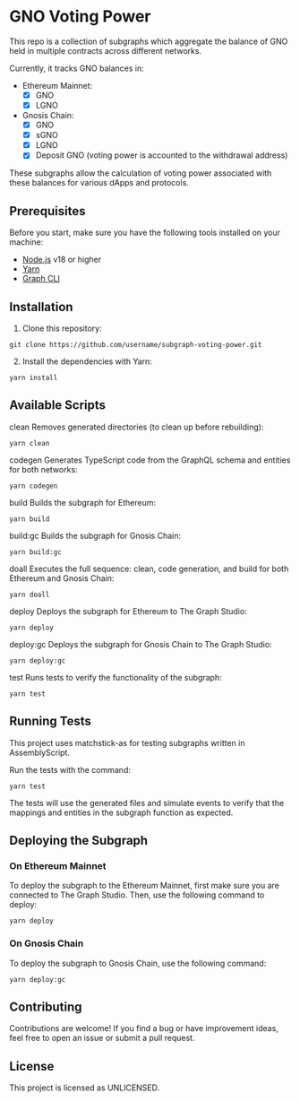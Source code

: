 # GNO Voting Power

This repo is a collection of subgraphs which aggregate the balance of GNO held in multiple contracts across different networks.

Currently, it tracks GNO balances in:

- Ethereum Mainnet:
  - [x] GNO
  - [x] LGNO
- Gnosis Chain:
  - [x] GNO
  - [x] sGNO
  - [x] LGNO
  - [x] Deposit GNO (voting power is accounted to the withdrawal address)

These subgraphs allow the calculation of voting power associated with these balances for various dApps and protocols.

## Prerequisites
Before you start, make sure you have the following tools installed on your machine:

- [Node.js](https://nodejs.org/) v18 or higher
- [Yarn](https://yarnpkg.com/)
- [Graph CLI](https://github.com/graphprotocol/graph-cli)

## Installation

1. Clone this repository:
```
git clone https://github.com/username/subgraph-voting-power.git
```

2. Install the dependencies with Yarn:
```
yarn install
```

## Available Scripts
clean
Removes generated directories (to clean up before rebuilding):
```
yarn clean
```

codegen
Generates TypeScript code from the GraphQL schema and entities for both networks:
```
yarn codegen
```

build
Builds the subgraph for Ethereum:
```
yarn build
```

build:gc
Builds the subgraph for Gnosis Chain:
```
yarn build:gc
```

doall
Executes the full sequence: clean, code generation, and build for both Ethereum and Gnosis Chain:
```
yarn doall
```

deploy
Deploys the subgraph for Ethereum to The Graph Studio:
```
yarn deploy
```

deploy:gc
Deploys the subgraph for Gnosis Chain to The Graph Studio:
```
yarn deploy:gc
```

test
Runs tests to verify the functionality of the subgraph:
```
yarn test
```

## Running Tests
This project uses matchstick-as for testing subgraphs written in AssemblyScript.

Run the tests with the command:

```
yarn test
```

The tests will use the generated files and simulate events to verify that the mappings and entities in the subgraph function as expected.

## Deploying the Subgraph
### On Ethereum Mainnet
To deploy the subgraph to the Ethereum Mainnet, first make sure you are connected to The Graph Studio. Then, use the following command to deploy:

```
yarn deploy
```

### On Gnosis Chain
To deploy the subgraph to Gnosis Chain, use the following command:

```
yarn deploy:gc
```

## Contributing
Contributions are welcome! If you find a bug or have improvement ideas, feel free to open an issue or submit a pull request.

## License
This project is licensed as UNLICENSED.

